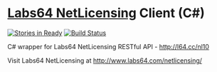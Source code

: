 # [Labs64 NetLicensing](http://www.labs64.com/netlicensing/) Client (C#)

[![Stories in Ready](https://badge.waffle.io/labs64/netlicensingclient-csharp.svg?label=ready&title=Ready)](http://waffle.io/labs64/netlicensingclient-csharp)
[![Build Status](https://travis-ci.org/Labs64/NetLicensingClient-csharp.svg?branch=master)](https://travis-ci.org/Labs64/NetLicensingClient-csharp)

C# wrapper for Labs64 NetLicensing RESTful API - http://l64.cc/nl10

Visit Labs64 NetLicensing at http://www.labs64.com/netlicensing/
